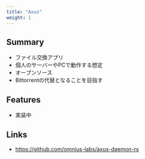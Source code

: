 ```yaml
---
title: "Axus"
weight: 1
---
```


## Summary

- ファイル交換アプリ
- 個人のサーバーやPCで動作する想定
- オープンソース
- Bittorrentの代替となることを目指す

## Features

- 実装中

## Links

- https://github.com/omnius-labs/axus-daemon-rs
